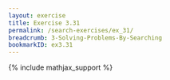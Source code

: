 ```yaml
---
layout: exercise
title: Exercise 3.31
permalink: /search-exercises/ex_31/
breadcrumb: 3-Solving-Problems-By-Searching
bookmarkID: ex3.31
---
```


{% include mathjax_support %}
